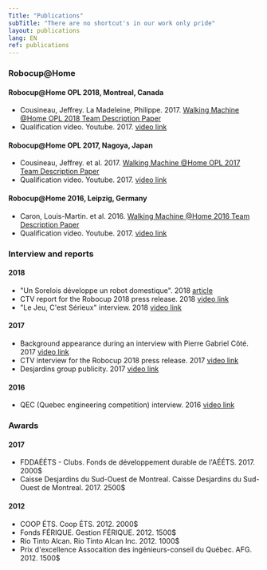 ```yaml
---
Title: "Publications"
subTitle: "There are no shortcut's in our work only pride"
layout: publications
lang: EN
ref: publications
---
```


### **Robocup@Home**

#### **Robocup@Home OPL 2018, Montreal, Canada**
  *  Cousineau, Jeffrey. La Madeleine, Philippe. 2017. [Walking Machine @Home OPL 2018 Team Description Paper](https://github.com/WalkingMachine/wm_robocup_tdp/raw/tdp_2018/WalkingMachine_Robocup2018.pdf)
  *  Qualification video. Youtube. 2017. [video link](https://www.youtube.com/watch?v=T3Hh75KV6hw)

#### **Robocup@Home OPL 2017, Nagoya, Japan**
  *  Cousineau, Jeffrey. et al. 2017. [Walking Machine @Home OPL 2017 Team Description Paper](https://github.com/WalkingMachine/wm_robocup_tdp/raw/tdp_2017/WalkingMachine_Robocup2017.pdf)
  *  Qualification video. Youtube. 2017. [video link](https://www.youtube.com/watch?v=bBpCaCsV_H4)

#### **Robocup@Home 2016, Leipzig, Germany**
  *  Caron, Louis-Martin. et al. 2016. [Walking Machine @Home 2016 Team Description Paper](https://github.com/WalkingMachine/wm_robocup_tdp/raw/tdp_2016/TDP_WalkingMachine_Robocup%202016.pdf)
  *  Qualification video. Youtube. 2017. [video link](https://www.youtube.com/watch?v=x5hzugan50k)

### **Interview and reports**

#### **2018**  
  * "Un Sorelois développe un robot domestique". 2018 [article](https://www.les2rives.com/un-sorelois-developpe-un-robot-domestique/)
  * CTV report for the Robocup 2018 press release. 2018 [video link](https://www.facebook.com/WalkingMachine/videos/1602216663195630/)
  * "Le Jeu, C'est Sérieux" interview. 2018 [video link](https://www.facebook.com/JeuSerieux/videos/1574664819269801/)

#### **2017**
  * Background appearance during an interview with Pierre Gabriel Côté. 2017 [video link](https://www.facebook.com/WalkingMachine/videos/1474526352631329/)
  * CTV interview for the Robocup 2018 press release. 2017 [video link](https://www.facebook.com/WalkingMachine/videos/1393778970706068/)
  * Desjardins group publicity. 2017 [video link](https://www.facebook.com/Desjardinsgroup/videos/10154912967826810/)

#### **2016**
  * QEC (Quebec engineering competition) interview. 2016 [video link](https://www.youtube.com/watch?v=bQa0y4F1gYU)

### **Awards**

#### **2017**
  * FDDAÉÉTS - Clubs. Fonds de développement durable de l'AÉÉTS. 2017. 2000$ 
  * Caisse Desjardins du Sud-Ouest de Montreal. Caisse Desjardins du Sud-Ouest de Montreal. 2017. 2500$

#### **2012**
  * COOP ÉTS. Coop ÉTS. 2012. 2000$ 
  * Fonds FÉRIQUE. Gestion FÉRIQUE. 2012. 1500$
  * Rio Tinto Alcan. Rio Tinto Alcan Inc. 2012. 1000$
  * Prix d'excellence Assocaition des ingénieurs-conseil du Québec. AFG. 2012. 1500$
